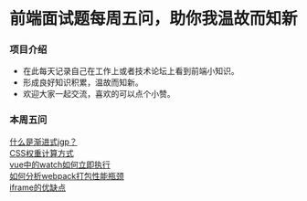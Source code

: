 # 前端面试题每周五问，助你我温故而知新

### 项目介绍
* 在此每天记录自己在工作上或者技术论坛上看到前端小知识。
* 形成良好知识积累，温故而知新。
* 欢迎大家一起交流，喜欢的可以点个小赞。

### 本周五问
<div><a href="https://github.com/Michael-lzg/weekly-interview/issues/1" target="blank">什么是渐进式jgp？</a></div>
<div><a href="https://github.com/Michael-lzg/weekly-interview/issues/2" target="blank">CSS权重计算方式 </a></div>
<div><a href="https://github.com/Michael-lzg/weekly-interview/issues/3" target="blank">vue中的watch如何立即执行</a></div>
<div><a href="https://github.com/Michael-lzg/weekly-interview/issues/4" target="blank">如何分析webpack打包性能瓶颈</a></div>
<div><a href="https://github.com/Michael-lzg/weekly-interview/issues/5" target="blank">iframe的优缺点</a></div>